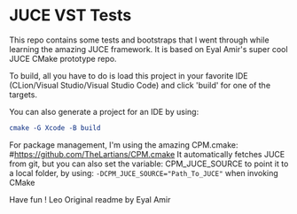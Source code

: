 # JUCE VST Tests
This repo contains some tests and bootstraps that I went through while learning the amazing JUCE framework.
It is based on Eyal Amir's super cool JUCE CMake prototype repo. 

To build, all you have to do is load this project in your favorite IDE 
(CLion/Visual Studio/Visual Studio Code) 
and click 'build' for one of the targets.

You can also generate a project for an IDE by using:
```cmake
cmake -G Xcode -B build 
```

For package management, I'm using the amazing CPM.cmake:
#https://github.com/TheLartians/CPM.cmake
It automatically fetches JUCE from git, but you can also set the variable:
CPM_JUCE_SOURCE to point it to a local folder, by using:
``-DCPM_JUCE_SOURCE="Path_To_JUCE"``
when invoking CMake

Have fun !
Leo
Original readme by Eyal Amir
